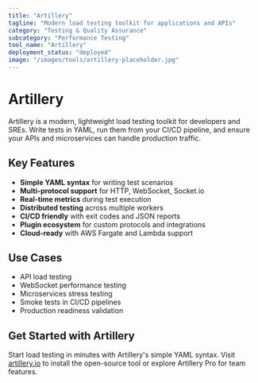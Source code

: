 ```yaml
---
title: "Artillery"
tagline: "Modern load testing toolkit for applications and APIs"
category: "Testing & Quality Assurance"
subcategory: "Performance Testing"
tool_name: "Artillery"
deployment_status: "deployed"
image: "/images/tools/artillery-placeholder.jpg"
---
```


# Artillery

Artillery is a modern, lightweight load testing toolkit for developers and SREs. Write tests in YAML, run them from your CI/CD pipeline, and ensure your APIs and microservices can handle production traffic.

## Key Features

- **Simple YAML syntax** for writing test scenarios
- **Multi-protocol support** for HTTP, WebSocket, Socket.io
- **Real-time metrics** during test execution
- **Distributed testing** across multiple workers
- **CI/CD friendly** with exit codes and JSON reports
- **Plugin ecosystem** for custom protocols and integrations
- **Cloud-ready** with AWS Fargate and Lambda support

## Use Cases

- API load testing
- WebSocket performance testing
- Microservices stress testing
- Smoke tests in CI/CD pipelines
- Production readiness validation

## Get Started with Artillery

Start load testing in minutes with Artillery's simple YAML syntax. Visit [artillery.io](https://www.artillery.io) to install the open-source tool or explore Artillery Pro for team features.
